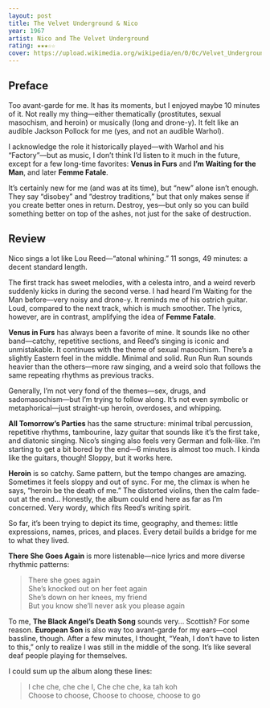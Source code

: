 ```yaml
---
layout: post
title: The Velvet Underground & Nico
year: 1967
artist: Nico and The Velvet Underground
rating: ★★★☆☆
cover: https://upload.wikimedia.org/wikipedia/en/0/0c/Velvet_Underground_and_Nico.jpg
---
```


## Preface
Too avant-garde for me. It has its moments, but I enjoyed maybe 10 minutes of it. Not really my thing—either thematically (prostitutes, sexual masochism, and heroin) or musically (long and drone-y). It felt like an audible Jackson Pollock for me (yes, and not an audible Warhol).

I acknowledge the role it historically played—with Warhol and his “Factory”—but as music, I don’t think I’d listen to it much in the future, except for a few long-time favorites: **Venus in Furs** and **I’m Waiting for the Man**, and later **Femme Fatale**.

It’s certainly new for me (and was at its time), but “new” alone isn’t enough. They say “disobey” and “destroy traditions,” but that only makes sense if you create better ones in return. Destroy, yes—but only so you can build something better on top of the ashes, not just for the sake of destruction.

## Review
Nico sings a lot like Lou Reed—“atonal whining.” 11 songs, 49 minutes: a decent standard length.

The first track has sweet melodies, with a celesta intro, and a weird reverb suddenly kicks in during the second verse. I had heard I’m Waiting for the Man before—very noisy and drone-y. It reminds me of his ostrich guitar. Loud, compared to the next track, which is much smoother. The lyrics, however, are in contrast, amplifying the idea of **Femme Fatale**.

**Venus in Furs** has always been a favorite of mine. It sounds like no other band—catchy, repetitive sections, and Reed’s singing is iconic and unmistakable. It continues with the theme of sexual masochism. There’s a slightly Eastern feel in the middle. Minimal and solid. Run Run Run sounds heavier than the others—more raw singing, and a weird solo that follows the same repeating rhythms as previous tracks.

Generally, I’m not very fond of the themes—sex, drugs, and sadomasochism—but I’m trying to follow along. It’s not even symbolic or metaphorical—just straight-up heroin, overdoses, and whipping.

**All Tomorrow’s Parties** has the same structure: minimal tribal percussion, repetitive rhythms, tambourine, lazy guitar that sounds like it’s the first take, and diatonic singing. Nico’s singing also feels very German and folk-like. I’m starting to get a bit bored by the end—6 minutes is almost too much. I kinda like the guitars, though! Sloppy, but it works here.

**Heroin** is so catchy. Same pattern, but the tempo changes are amazing. Sometimes it feels sloppy and out of sync. For me, the climax is when he says, “heroin be the death of me.” The distorted violins, then the calm fade-out at the end... Honestly, the album could end here as far as I’m concerned. Very wordy, which fits Reed’s writing spirit.

So far, it’s been trying to depict its time, geography, and themes: little expressions, names, prices, and places. Every detail builds a bridge for me to what they lived.

**There She Goes Again** is more listenable—nice lyrics and more diverse rhythmic patterns:

> There she goes again  
> She’s knocked out on her feet again  
> She’s down on her knees, my friend  
> But you know she’ll never ask you please again

To me, **The Black Angel’s Death Song** sounds very... Scottish? For some reason. **European Son** is also way too avant-garde for my ears—cool bassline, though. After a few minutes, I thought, “Yeah, I don’t have to listen to this,” only to realize I was still in the middle of the song. It’s like several deaf people playing for themselves.

I could sum up the album along these lines:

> I che che, che che I, Che che che, ka tah koh  
> Choose to choose, Choose to choose, choose to go
